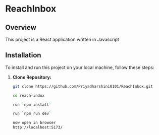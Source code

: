 # ReachInbox

## Overview

This project is a React application written in Javascript

## Installation

To install and run this project on your local machine, follow these steps:

1. **Clone Repository:**
   ```bash
   git clone https://github.com/Priyadharshini0101/ReachInbox.git

   cd reach-indox

   run `npm install`

   run `npm run dev`

   now open in browser 
   http://localhost:5173/
